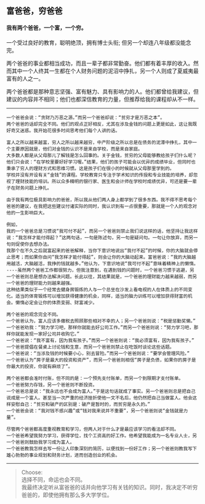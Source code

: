 ## 富爸爸，穷爸爸
#### 我有两个爸爸，一个富，一个穷。
一个受过良好的教育，聪明绝顶，拥有博士头衔;  但另一个却连八年级都没能念完。  

两个爸爸的事业都相当成功，而且一辈子都非常勤奋。他们都有着丰厚的收入。然而其中一个人终其一生都在个人财务问题的泥沼中挣扎，另一个人则成了夏威夷最富有的人之一。  

两个爸爸都是那种意志坚强、富有魅力、具有影响力的人。他们都曾给我建议，但建议的内容并不相同；他们也都深信教育的力量，但推荐给我的课程却从不一样。

---

    一个爸爸会说：“贪财乃万恶之源。”而另一个爸爸却说：“贫穷才是万恶之本”。
    两个爸爸的话却完全不同。他们的观点正好相反，尤其在涉及金钱的问题上更是如此，这让我既好奇又迷惑。我开始花很多时间思考他们每个人讲的话。
    
    富人之所以越来越富，穷人之所以越来越穷，中产阶级之所以总是在债务的泥潭中挣扎，其中一个主要原因就是，他们对金钱的认识不是来自学校，而是来自家庭。
    大多数人都是从父母那儿了解钱是怎么回事的。关于金钱，贫穷的父母能够教给孩子们什么呢？他们只会说：“在学校里要好好学习喔。”结果，他们的孩子可能会以优异的成绩毕业，但同时也秉承了穷人的理财方式和思维习惯。这是孩子们在很小的时候就从父母那里学到的。
    学校并没有开设有关“金钱”的课程。学校教育只专注于学术知识的传授和专业技能的培养，却忽视了理财技能的培训。所以众多精明的银行家、医生和会计师在学校时成绩优异，可还是要一辈子在财务问题上挣扎。
      
    由于我有两位极具影响力的爸爸，所以我从他们两人身上都学到了很多东西。我不得不思考每个爸爸的建议，在我把这些建议付诸实际的同时，我认识到有一点很重要，那就是一个人的观念对他的一生影响巨大。
    
    例如，
    我的一个爸爸总是习惯说“我可付不起”，而另一个爸爸则禁止我们说这样的话，他坚持让我这样说：“我怎样才能付得起？”这两句话，一句是陈述句，另一句是疑问句。一句让你放弃，而另一句则促使你去想办法。
    我那个在不久之后就富起来的爸爸解释，当你下意识地说出“我付不起”的时候，你的大脑就会停止思考；而如果你自问“我怎样才能付得起”，则会让你的大脑动起来。富爸爸说：“我的大脑越用越活，大脑越活，我挣的钱就越多。”他认为，下意识地说“我可付不起”意味着精神上的懒惰。
    ----虽然两个爸爸工作都很努力，但我注意到，在遇到钱的问题时，一个爸爸习惯于逃避，另一个爸爸则总是想办法解决问题。长此以往，其结果就是，一个爸爸的理财能力越来越弱，而另一个爸爸的理财能力则越来越强。
    这种结果类似于一个经常去健身房锻炼的人与一个总坐在沙发上看电视的人在体质上的不同变化。适当的体育锻炼可以增加获得健康的机会，同样，适当的脑力训练可以增加获得财富的机会。懒惰必定会让你的体质变弱、财富减少。
    
    两个爸爸的观念完全不同。
    一个爸爸认为，富人应该多缴税去照顾那些相对不幸的人；另一个爸爸则说：“税是惩勤奖懒。”
    一个爸爸劝我：“努力学习吧，那样你就能去好公司工作。”而另一个爸爸则说：“努力学习吧，那样你就能发现一家好公司并收购它。”
    一个爸爸说：“我不富有，因为我有孩子。”而另一个爸爸则说：“我必须富有，因为我有孩子。”
    一个爸爸提倡在餐桌上讨论钱和生意，而另一个爸爸则禁止在吃饭时谈论这些话题。
    一个爸爸说：“当涉及钱的时候要小心，别去冒险。”而另一个爸爸则说：“要学会管理风险。”   
    一个爸爸认为“房子是最大的投资和资产”，而另一个爸爸则相信“房子是负债，如果你的房子是你最大的投资，你就有麻烦了”。
    
    两个爸爸都会准时付账，但不同的是：一个预先支付账单，而另一个到限期才支付账单。
    一个爸爸努力存钱，另一个爸爸则不断投资。
    一个爸爸总是说：“我永远也不会成为富人。”于是这句话就成了事实。另一个爸爸则总是把自己说成是一个富人。甚至当一次严重的经济挫折使他一文不名后，他仍然把自己当做富人。他会这样安慰自己：“贫穷和破产的区别是：破产是暂时的，而贫穷是永久的。”
    一个爸爸会说：“我对钱不感兴趣”或“钱对我来说并不重要”，另一个爸爸则说“金钱就是力量”。
    
    尽管两个爸爸都高度重视教育和学习，但两人对于什么才是最应该学习的看法却不同。
    一个爸爸希望我努力学习，获得学位，找个工资高的好工作。他希望我能成为一名专业人士，另一个爸爸则鼓励我学习成为富人。
    一个爸爸教我怎样去写一份让人印象深刻的简历，以便找到一份好工作；另一个爸爸则教我写下雄心勃勃的事业规划和财务计划，进而创造创业的机会。

---

> Choose:  
选择不同，命运也会不同。  
我最终决定听从富爸爸的话并向他学习有关钱的知识。同时，我决定不听穷爸爸的，即使他拥有那么多大学学位。



